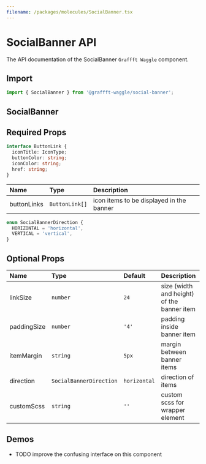 ```yaml
---
filename: /packages/molecules/SocialBanner.tsx
---
```


# SocialBanner API

The API documentation of the SocialBanner `Graffft Waggle` component.

## Import

```js
import { SocialBanner } from '@graffft-waggle/social-banner';
```

## SocialBanner

## Required Props

```ts
interface ButtonLink {
  iconTitle: IconType;
  buttonColor: string;
  iconColor: string;
  href: string;
}
```

| Name        | Type           | Description                              |
| :---------- | :------------- | :--------------------------------------- |
| buttonLinks | `ButtonLink[]` | icon items to be displayed in the banner |

```ts
enum SocialBannerDirection {
  HORIZONTAL = 'horizontal',
  VERTICAL = 'vertical',
}
```

## Optional Props

| Name        | Type                    | Default      | Description                                |
| :---------- | :---------------------- | :----------- | :----------------------------------------- |
| linkSize    | `number`                | `24`         | size (width and height) of the banner item |
| paddingSize | `number`                | `'4'`        | padding inside banner item                 |
| itemMargin  | `string`                | `5px`        | margin between banner items                |
| direction   | `SocialBannerDirection` | `horizontal` | direction of items                         |
| customScss  | `string`                | `''`         | custom scss for wrapper element            |

## Demos

- TODO improve the confusing interface on this component
